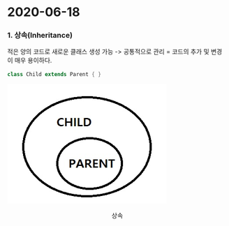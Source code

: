# 2020-06-18

### 1. 상속(Inheritance)

적은 양의 코드로 새로운 클래스 생성 가능 -> 공통적으로 관리 = 코드의 추가 및 변경이 매우 용이하다.

```java
class Child extends Parent { }
```

![](https://github.com/osk14741/ehrStudy/blob/master/JAVA/img/inheritance.jpg)

<center>상속</center>

